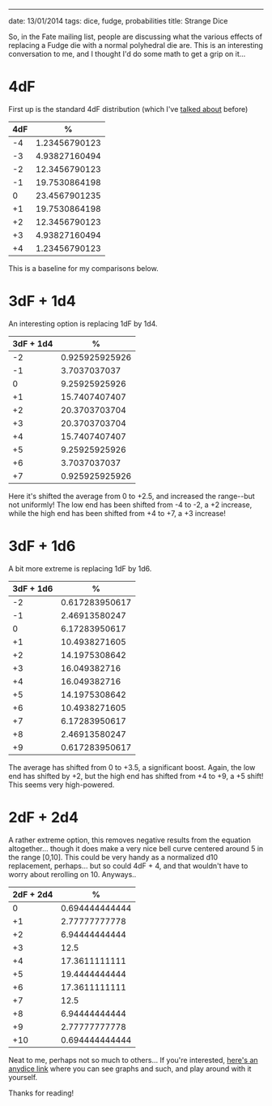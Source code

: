 ---
date: 13/01/2014
tags: dice, fudge, probabilities
title: Strange Dice

So, in the Fate mailing list, people are discussing what the various effects of
replacing a Fudge die with a normal polyhedral die are.  This is an interesting
conversation to me, and I thought I'd do some math to get a grip on it...

# 4dF
First up is the standard 4dF distribution (which I've [talked about](/2013/04/04/fudge-is-logarithmic/) before)

4dF | %
----|---
  -4|1.23456790123
  -3|4.93827160494
  -2|12.3456790123
  -1|19.7530864198
   0|23.4567901235
  +1|19.7530864198
  +2|12.3456790123
  +3|4.93827160494
  +4|1.23456790123

This is a baseline for my comparisons below.

# 3dF + 1d4
An interesting option is replacing 1dF by 1d4.

3dF + 1d4 | %
----------|---
        -2|0.925925925926
        -1|3.7037037037
         0|9.25925925926
        +1|15.7407407407
        +2|20.3703703704
        +3|20.3703703704
        +4|15.7407407407
        +5|9.25925925926
        +6|3.7037037037
        +7|0.925925925926
        
Here it's shifted the average from 0 to +2.5, and increased the range--but not uniformly!  The low end has been shifted from -4 to -2, a +2 increase, while the high end has been shifted from +4 to +7, a +3 increase!

# 3dF + 1d6

A bit more extreme is replacing 1dF by 1d6.

3dF + 1d6 | %
----------|---
        -2|0.617283950617
        -1|2.46913580247
         0|6.17283950617
        +1|10.4938271605
        +2|14.1975308642
        +3|16.049382716
        +4|16.049382716
        +5|14.1975308642
        +6|10.4938271605
        +7|6.17283950617
        +8|2.46913580247
        +9|0.617283950617

The average has shifted from 0 to +3.5, a significant boost.  Again, the low end has shifted by +2, but the high end has shifted from +4 to +9, a +5 shift!  This seems very high-powered.

# 2dF + 2d4

A rather extreme option, this removes negative results from the equation altogether... though it does make a very nice bell curve centered around 5 in the range [0,10].  This could be very handy as a normalized d10 replacement, perhaps... but so could 4dF + 4, and that wouldn't have to worry about rerolling on 10.  Anyways..

2dF + 2d4 | %
----------|---
         0|0.694444444444
        +1|2.77777777778
        +2|6.94444444444
        +3|12.5
        +4|17.3611111111
        +5|19.4444444444
        +6|17.3611111111
        +7|12.5
        +8|6.94444444444
        +9|2.77777777778
       +10|0.694444444444

Neat to me, perhaps not so much to others... If you're interested, [here's an anydice link](http://anydice.com/program/31aa) where you can see graphs and such, and play around with it yourself.

Thanks for reading!